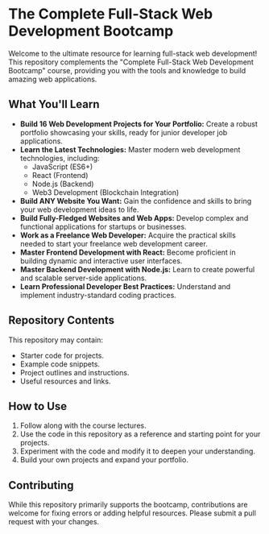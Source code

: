 # The Complete Full-Stack Web Development Bootcamp

Welcome to the ultimate resource for learning full-stack web development! This repository complements the "Complete Full-Stack Web Development Bootcamp" course, providing you with the tools and knowledge to build amazing web applications.

## What You'll Learn

* **Build 16 Web Development Projects for Your Portfolio:** Create a robust portfolio showcasing your skills, ready for junior developer job applications.
* **Learn the Latest Technologies:** Master modern web development technologies, including:
    * JavaScript (ES6+)
    * React (Frontend)
    * Node.js (Backend)
    * Web3 Development (Blockchain Integration)
* **Build ANY Website You Want:** Gain the confidence and skills to bring your web development ideas to life.
* **Build Fully-Fledged Websites and Web Apps:** Develop complex and functional applications for startups or businesses.
* **Work as a Freelance Web Developer:** Acquire the practical skills needed to start your freelance web development career.
* **Master Frontend Development with React:** Become proficient in building dynamic and interactive user interfaces.
* **Master Backend Development with Node.js:** Learn to create powerful and scalable server-side applications.
* **Learn Professional Developer Best Practices:** Understand and implement industry-standard coding practices.

## Repository Contents

This repository may contain:

* Starter code for projects.
* Example code snippets.
* Project outlines and instructions.
* Useful resources and links.

## How to Use

1.  Follow along with the course lectures.
2.  Use the code in this repository as a reference and starting point for your projects.
3.  Experiment with the code and modify it to deepen your understanding.
4.  Build your own projects and expand your portfolio.

## Contributing

While this repository primarily supports the bootcamp, contributions are welcome for fixing errors or adding helpful resources. Please submit a pull request with your changes.
